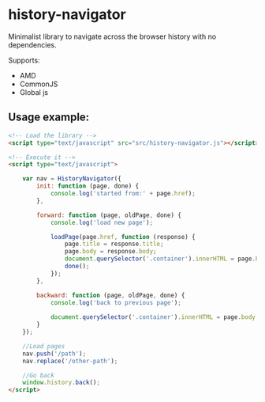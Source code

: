 # history-navigator

Minimalist library to navigate across the browser history with no dependencies.

Supports:

* AMD
* CommonJS
* Global js

## Usage example:

```html
<!-- Load the library -->
<script type="text/javascript" src="src/history-navigator.js"></script>

<!-- Execute it -->
<script type="text/javascript">

    var nav = HistoryNavigator({
        init: function (page, done) {
            console.log('started from:' + page.href);
        },

        forward: function (page, oldPage, done) {
            console.log('load new page');

            loadPage(page.href, function (response) {
                page.title = response.title;
                page.body = response.body;
                document.querySelector('.container').innerHTML = page.body;
                done();
            });
        },

        backward: function (page, oldPage, done) {
            console.log('back to previous page');
            
            document.querySelector('.container').innerHTML = page.body;
        }
    });

    //Load pages
    nav.push('/path');
    nav.replace('/other-path');

    //Go back
    window.history.back();
</script>
```
